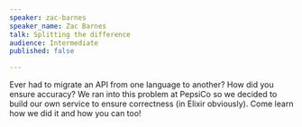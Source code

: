 ```yaml
---
speaker: zac-barnes
speaker_name: Zac Barnes
talk: Splitting the difference
audience: Intermediate
published: false

---
```

<p>Ever had to migrate an API from one language to another? How did you ensure accuracy? We ran into this problem at PepsiCo so we decided to build our own service to ensure correctness (in Elixir obviously). Come learn how we did it and how you can too!</p>
